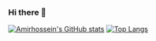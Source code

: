 ### Hi there 👋

[![Amirhossein's GitHub stats](https://github-readme-stats.vercel.app/api?username=dinonowDev&show_icons=true&theme=tokyonight&border_radius=10&hide_border=true&bg_color=15,0d1117,1a1b26)](https://github.com/dinonowdev) [![Top Langs](https://github-readme-stats.vercel.app/api/top-langs/?username=dinonowDev&hide=Vim+Script,Vim+Snippet,C&theme=tokyonight&hide_border=true&border_radius=10&bg_color=15,0d1117,1a1b26&show_icons=true&layout=compact)](https://github.com/dinonowDev)

